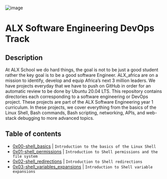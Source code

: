 ![image](https://user-images.githubusercontent.com/105258746/188767412-2ac881ad-4583-491c-9f86-fa210d23a9db.png)

# ALX Software Engineering DevOps Track

## Description
At ALX School we do hard things, the goal is not to be just a good student rather the key goal is to be a good software Engineer. ALX_africa are on a mission to identify, develop and equip Africa’s next 3 million leaders. We have projects everyday that we have to push on GitHub in order for an automatic review to be done by Ubuntu 20.04 LTS. This repository contains directories each corresponding to a software engineering or DevOps project. These projects are part of the ALX Software Engineering year 1 curriculum. In these projects, we cover everything from the basics of the Linux Shell, Bash commands, Bash scripting, networking, APIs, and web-stack debugging to more advanced topics.

## Table of contents
- [0x00-shell_basics](https://github.com/Lordwill1/alx-system_engineering-devops/tree/master/0x00-shell_basics) | `Introduction to the basics of the Linux Shell`
- [0x01-shell_permissions](https://github.com/Lordwill1/alx-system_engineering-devops/tree/master/0x01-shell_permissions) | `Introduction to Shell permissions and the file system`
- [0x02-shell_redirections](https://github.com/Lordwill1/alx-system_engineering-devops/tree/master/0x02-shell_redirections) | `Introduction to Shell redirections`
- [0x03-shell_variables_expansions](https://github.com/Lordwill1/alx-system_engineering-devops/tree/master/0x03-shell_variables_expansions) | `Introduction to Shell variable expansions`
